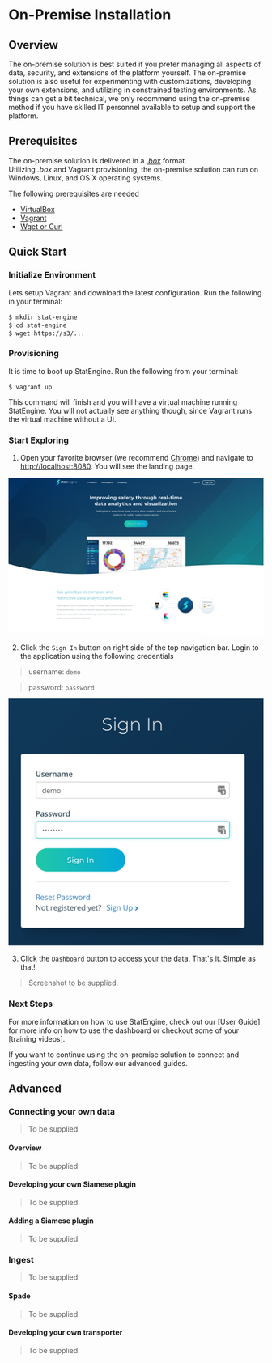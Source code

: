 # On-Premise Installation

## Overview

The on-premise solution is best suited if you prefer managing all aspects of data, security, and extensions of the platform yourself. The on-premise solution is also useful for experimenting with customizations, developing your own extensions, and utilizing in constrained testing environments. As things can get a bit technical, we only recommend using the on-premise method if you have skilled IT personnel available to setup and support the platform.


## Prerequisites

The on-premise solution is delivered in a [*.box*](https://www.vagrantup.com/docs/boxes/format.html) format.  
Utilizing *.box* and Vagrant provisioning, the on-premise solution can run on Windows, Linux, and OS X operating systems.

The following prerequisites are needed

* [VirtualBox](https://www.virtualbox.org/wiki/Downloads)
* [Vagrant](https://www.vagrantup.com/downloads.html)
* [Wget or Curl](https://www.vagrantup.com/downloads.html)


## Quick Start

### Initialize Environment

Lets setup Vagrant and download the latest configuration.
Run the following in your terminal:
```
$ mkdir stat-engine
$ cd stat-engine
$ wget https://s3/...
```

### Provisioning

It is time to boot up StatEngine.
Run the following from your terminal:
```
$ vagrant up
```
This command will finish and you will have a virtual machine running StatEngine. You will not actually see anything though, since Vagrant runs the virtual machine without a UI.

### Start Exploring

1.  Open your favorite browser (we recommend [Chrome](https://www.google.com/chrome/)) and navigate to [http://localhost:8080](http://localhost:8080).  You will see the landing page.  

  ![landing](assets/landing.png)

2.  Click the ```Sign In``` button on right side of the top navigation bar.  Login to the application using the following credentials

  > username: ```demo```

  > password: ```password```

  ![signIn](assets/signIn.png)

3.  Click the ```Dashboard``` button to access your the data.  That's it. Simple as that!

  > Screenshot to be supplied.

### Next Steps

For more information on how to use StatEngine, check out our [User Guide] for more info on how to use the dashboard or checkout some of your [training videos].  

If you want to continue using the on-premise solution to connect and ingesting your own data, follow our advanced guides.


## Advanced

### Connecting your own data

> To be supplied.

#### Overview

> To be supplied.

#### Developing your own Siamese plugin

> To be supplied.

#### Adding a Siamese plugin

> To be supplied.

### Ingest

> To be supplied.

#### Spade

> To be supplied.

#### Developing your own transporter

> To be supplied.
